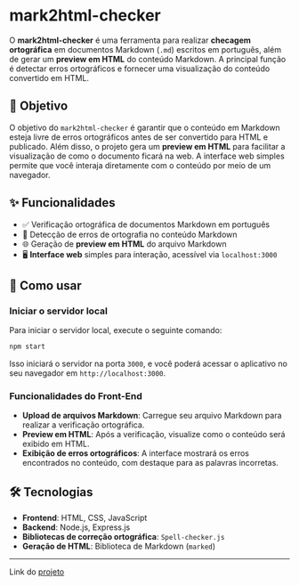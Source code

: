 # mark2html-checker

O **mark2html-checker** é uma ferramenta para realizar **checagem ortográfica** em documentos Markdown (`.md`) escritos em português, além de gerar um **preview em HTML** do conteúdo Markdown. A principal função é detectar erros ortográficos e fornecer uma visualização do conteúdo convertido em HTML.

## 🧠 Objetivo

O objetivo do `mark2html-checker` é garantir que o conteúdo em Markdown esteja livre de erros ortográficos antes de ser convertido para HTML e publicado. Além disso, o projeto gera um **preview em HTML** para facilitar a visualização de como o documento ficará na web. A interface web simples permite que você interaja diretamente com o conteúdo por meio de um navegador.

## ✨ Funcionalidades

- ✅ Verificação ortográfica de documentos Markdown em português
- 🔎 Detecção de erros de ortografia no conteúdo Markdown
- 🌐 Geração de **preview em HTML** do arquivo Markdown
- 🖥 **Interface web** simples para interação, acessível via `localhost:3000`

## 🚀 Como usar

### Iniciar o servidor local

Para iniciar o servidor local, execute o seguinte comando:

```bash
npm start
````

Isso iniciará o servidor na porta `3000`, e você poderá acessar o aplicativo no seu navegador em `http://localhost:3000`.

### Funcionalidades do Front-End

* **Upload de arquivos Markdown**: Carregue seu arquivo Markdown para realizar a verificação ortográfica.
* **Preview em HTML**: Após a verificação, visualize como o conteúdo será exibido em HTML.
* **Exibição de erros ortográficos**: A interface mostrará os erros encontrados no conteúdo, com destaque para as palavras incorretas.

## 🛠 Tecnologias

* **Frontend**: HTML, CSS, JavaScript
* **Backend**: Node.js, Express.js
* **Bibliotecas de correção ortográfica**: `Spell-checker.js`
* **Geração de HTML**: Biblioteca de Markdown (`marked`)

---

Link do [projeto](https://roadmap.sh/projects/markdown-note-taking-app)

